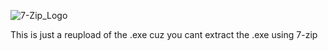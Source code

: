 ![7-Zip_Logo](https://user-images.githubusercontent.com/119701717/235328083-ef577e13-6c86-4484-9e0e-a97036a9a535.png)

This is just a reupload of the .exe cuz you cant extract the .exe using 7-zip
